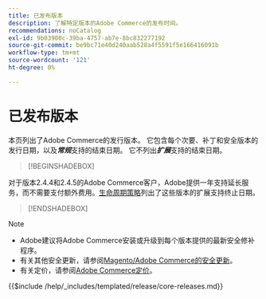 ```yaml
---
title: 已发布版本
description: 了解特定版本的Adobe Commerce的发布时间。
recommendations: noCatalog
exl-id: 9b03900c-39ba-4757-ab7e-8bc832277192
source-git-commit: be9bc71e40d240aab528a4f5591f5e166416091b
workflow-type: tm+mt
source-wordcount: '121'
ht-degree: 0%

---
```


# 已发布版本

本页列出了Adobe Commerce的发行版本。 它包含每个次要、补丁和安全版本的发行日期，以及&#x200B;**_常规_**&#x200B;支持的结束日期。 它不列出&#x200B;**_扩展_**&#x200B;支持的结束日期。

>[!BEGINSHADEBOX]

对于版本2.4.4和2.4.5的Adobe Commerce客户，Adobe提供一年支持延长服务，而不需要支付额外费用。[生命周期策略](lifecycle-policy.md)列出了这些版本的扩展支持终止日期。

>[!ENDSHADEBOX]

>[!NOTE]
>
>- Adobe建议将Adobe Commerce安装或升级到每个版本提供的最新安全修补程序。
>- 有关其他安全更新，请参阅[Magento/Adobe Commerce的安全更新](https://helpx.adobe.com/security/products/magento.html)。
>- 有关定价，请参阅[Adobe Commerce定价](https://business.adobe.com/products/magento/pricing.html)。

{{$include /help/_includes/templated/release/core-releases.md}}
